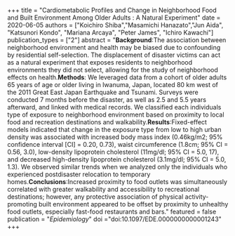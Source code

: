 +++
title = "Cardiometabolic Profiles and Change in Neighborhood Food and Built Environment Among Older Adults : A Natural Experiment"
date = 2020-06-05
authors = ["Koichiro Shiba","Masamichi Hanazato","Jun Aida", "Katsunori Kondo",  "Mariana Arcaya", "Peter James", "Ichiro Kawachi"]
publication_types = ["2"]
abstract = "**Background**:The association between neighborhood environment and health may be biased due to confounding by residential self-selection. The displacement of disaster victims can act as a natural experiment that exposes residents to neighborhood environments they did not select, allowing for the study of neighborhood effects on health.**Methods**: We leveraged data from a cohort of older adults 65 years of age or older living in Iwanuma, Japan, located 80 km west of the 2011 Great East Japan Earthquake and Tsunami. Surveys were conducted 7 months before the disaster, as well as 2.5 and 5.5 years afterward, and linked with medical records. We classified each individuals type of exposure to neighborhood environment based on proximity to local food and recreation destinations and walkability.**Results**:Fixed-effect models indicated that change in the exposure type from low to high urban density was associated with increased body mass index (0.46kg/m2; 95% confidence interval [CI] = 0.20, 0.73), waist circumference (1.8cm; 95% CI = 0.56, 3.0), low-density lipoprotein cholesterol (11mg/dl; 95% CI = 5.0, 17), and decreased high-density lipoprotein cholesterol (3.1mg/dl; 95% CI = 5.0, 1.3). We observed similar trends when we analyzed only the individuals who experienced postdisaster relocation to temporary homes.**Conclusions**:Increased proximity to food outlets was simultaneously correlated with greater walkability and accessibility to recreational destinations; however, any protective association of physical activity-promoting built environment appeared to be offset by proximity to unhealthy food outlets, especially fast-food restaurants and bars."
featured = false
publication = "*Epidemiology*"
doi ="doi:10.1097/EDE.0000000000001243"
+++
